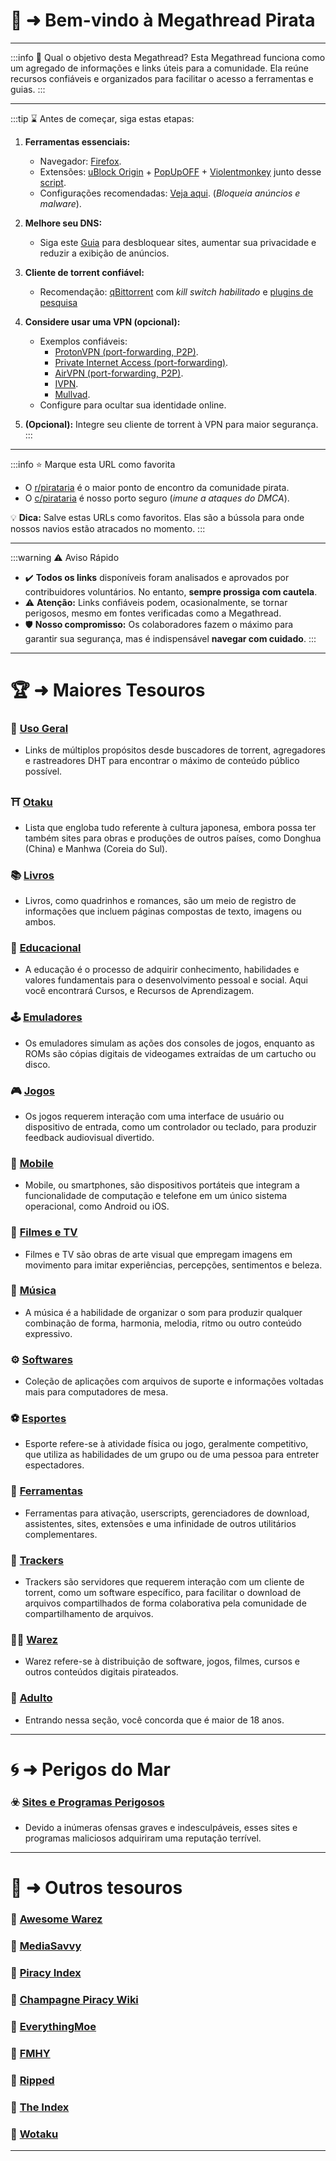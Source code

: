 # 📜 ➜ Bem-vindo à Megathread Pirata

---

:::info 🤔 Qual o objetivo desta Megathread?
Esta Megathread funciona como um agregado de informações e links úteis para a comunidade.
Ela reúne recursos confiáveis e organizados para facilitar o acesso a ferramentas e guias.
:::

---

:::tip ⌛ Antes de começar, siga estas etapas:

1. **Ferramentas essenciais:**

   - Navegador: [Firefox](https://mozilla.org/firefox/new/).
   - Extensões: [uBlock Origin](https://github.com/gorhill/uBlock) + [PopUpOFF](https://popupoff.org) + [Violentmonkey](https://violentmonkey.github.io/) junto desse [script](https://codeberg.org/Amm0ni4/bypass-all-shortlinks-debloated).
   - Configurações recomendadas: [Veja aqui](https://take-me-to.space/UShoGZ7.png). (_Bloqueia anúncios e malware_).

2. **Melhore seu DNS:**

   - Siga este [Guia](guias/dns.md) para desbloquear sites, aumentar sua privacidade e reduzir a exibição de anúncios.

3. **Cliente de torrent confiável:**

   - Recomendação: [qBittorrent](https://www.qbittorrent.org/) com _kill switch habilitado_ e [plugins de pesquisa](https://pirataria.link/guias/guia-plugins-qbittorrrent)

4. **Considere usar uma VPN (opcional):**

   - Exemplos confiáveis:
     - [ProtonVPN (port-forwarding, P2P)](https://protonvpn.com/).
     - [Private Internet Access (port-forwarding)](https://www.privateinternetaccess.com/).
     - [AirVPN (port-forwarding, P2P)](https://airvpn.org).
     - [IVPN](https://www.ivpn.net/).
     - [Mullvad](https://mullvad.net/).
   - Configure para ocultar sua identidade online.

5. **(Opcional):** Integre seu cliente de torrent à VPN para maior segurança.
   :::

---

:::info ⭐ Marque esta URL como favorita

- O [r/pirataria](https://www.reddit.com/r/pirataria/) é o maior ponto de encontro da comunidade pirata.
- O [c/pirataria](https://lemmy.dbzer0.com/c/pirataria) é nosso porto seguro (_imune a ataques do DMCA_).

💡 **Dica:** Salve estas URLs como favoritos. Elas são a bússola para onde nossos navios estão atracados no momento.
:::

---

:::warning ⚠️ Aviso Rápido

- ✔️ **Todos os links** disponíveis foram analisados e aprovados por contribuidores voluntários. No entanto, **sempre prossiga com cautela**.
- ⚠️ **Atenção:** Links confiáveis podem, ocasionalmente, se tornar perigosos, mesmo em fontes verificadas como a Megathread.
- 🛡️ **Nosso compromisso:** Os colaboradores fazem o máximo para garantir sua segurança, mas é indispensável **navegar com cuidado**.
  :::

---

# 🏆 ➜ Maiores Tesouros

### 🧭 [Uso Geral](sites-geral.md)

- Links de múltiplos propósitos desde buscadores de torrent, agregadores e rastreadores DHT para encontrar o máximo de conteúdo público possível.

### ⛩️ [Otaku](otaku.md)

- Lista que engloba tudo referente à cultura japonesa, embora possa ter também sites para obras e produções de outros países, como Donghua (China) e Manhwa (Coreia do Sul).

### 📚 [Livros](livros.md)

- Livros, como quadrinhos e romances, são um meio de registro de informações que incluem páginas compostas de texto, imagens ou ambos.

### 🧠 [Educacional](educacional.md)

- A educação é o processo de adquirir conhecimento, habilidades e valores fundamentais para o desenvolvimento pessoal e social. Aqui você encontrará Cursos, e Recursos de Aprendizagem.

### 🕹️ [Emuladores](emuladores-roms.md)

- Os emuladores simulam as ações dos consoles de jogos, enquanto as ROMs são cópias digitais de videogames extraídas de um cartucho ou disco.

### 🎮 [Jogos](jogos.md)

- Os jogos requerem interação com uma interface de usuário ou dispositivo de entrada, como um controlador ou teclado, para produzir feedback audiovisual divertido.

### 📱 [Mobile](mobile.md)

- Mobile, ou smartphones, são dispositivos portáteis que integram a funcionalidade de computação e telefone em um único sistema operacional, como Android ou iOS.

### 🎦 [Filmes e TV](filmes-tv.md)

- Filmes e TV são obras de arte visual que empregam imagens em movimento para imitar experiências, percepções, sentimentos e beleza.

### 🎹 [Música](musica.md)

- A música é a habilidade de organizar o som para produzir qualquer combinação de forma, harmonia, melodia, ritmo ou outro conteúdo expressivo.

### ⚙️ [Softwares](softwares.md)

- Coleção de aplicações com arquivos de suporte e informações voltadas mais para computadores de mesa.

### ⚽ [Esportes](esportes.md)

- Esporte refere-se à atividade física ou jogo, geralmente competitivo, que utiliza as habilidades de um grupo ou de uma pessoa para entreter espectadores.

### 🧰 [Ferramentas](ferramentas.md)

- Ferramentas para ativação, userscripts, gerenciadores de download, assistentes, sites, extensões e uma infinidade de outros utilitários complementares.

### 🌊 [Trackers](trackers.md)

- Trackers são servidores que requerem interação com um cliente de torrent, como um software específico, para facilitar o download de arquivos compartilhados de forma colaborativa pela comunidade de compartilhamento de arquivos.

### 🏴‍☠️ [Warez](warez.md)

- Warez refere-se à distribuição de software, jogos, filmes, cursos e outros conteúdos digitais pirateados.

### 🚫 [Adulto](adulto.md)

- Entrando nessa seção, você concorda que é maior de 18 anos.

---

# 🌀 ➜ Perigos do Mar

### ☣️ [Sites e Programas Perigosos](sites-inseguros.md)

- Devido a inúmeras ofensas graves e indesculpáveis, esses sites e programas maliciosos adquiriram uma reputação terrível.

---

# 📑 ➜ Outros tesouros

### 📁 [Awesome Warez](https://lkrjangid1.github.io/Awesome-Warez/)

### 📁 [MediaSavvy](https://mediasavvy.pages.dev/)

### 📁 [Piracy Index](https://piracy.vercel.app/)

### 📁 [Champagne Piracy Wiki](https://champagne.pages.dev/)

### 📁 [EverythingMoe](https://everythingmoe.com/)

### 📁 [FMHY](https://fmhy.pages.dev/)

### 📁 [Ripped](https://ripped.guide/)

### 📁 [The Index](https://theindex.moe/)

### 📁 [Wotaku](https://wotaku.pages.dev/)

---
